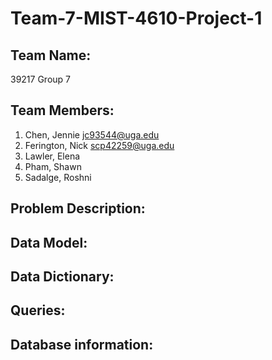 # Team-7-MIST-4610-Project-1

## Team Name: 
39217 Group 7

## Team Members:

1. Chen, Jennie <jc93544@uga.edu>
2. Ferington, Nick <scp42259@uga.edu>
3. Lawler, Elena
4. Pham, Shawn
5. Sadalge, Roshni

## Problem Description:

## Data Model:

## Data Dictionary:

## Queries:

## Database information:



